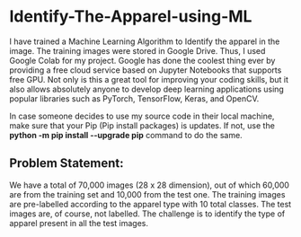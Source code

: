 # Identify-The-Apparel-using-ML
I have trained a Machine Learning Algorithm to Identify the apparel in the image. The training images were stored in Google Drive. Thus, I used Google Colab for my project.
Google has done the coolest thing ever by providing a free cloud service based on Jupyter Notebooks that supports free GPU. Not only is this a great tool for improving your coding skills, but it also allows absolutely anyone to develop deep learning applications using popular libraries such as PyTorch, TensorFlow, Keras, and OpenCV.

In case someone decides to use my source code in their local machine, make sure that your Pip (Pip install packages) is updates. If not, use the **python -m pip install --upgrade pip** command to do the same. 


## Problem Statement:

We have a total of 70,000 images (28 x 28 dimension), out of which 60,000 are from the training set and 10,000 from the test one. The training images are pre-labelled according to the apparel type with 10 total classes. The test images are, of course, not labelled. The challenge is to identify the type of apparel present in all the test images.

